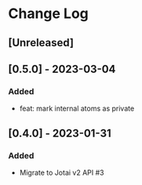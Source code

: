 # Change Log

## [Unreleased]
## [0.5.0] - 2023-03-04
### Added
- feat: mark internal atoms as private


## [0.4.0] - 2023-01-31
### Added
- Migrate to Jotai v2 API #3
